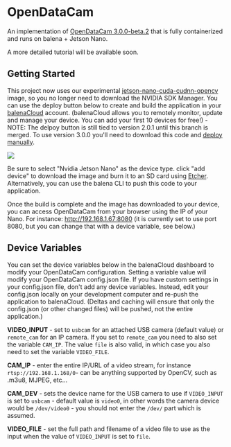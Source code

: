 # OpenDataCam
An implementation of [OpenDataCam 3.0.0-beta.2](https://github.com/opendatacam/opendatacam) that is fully containerized and runs on balena + Jetson Nano.

A more detailed tutorial will be available soon.

## Getting Started

This project now uses our experimental [jetson-nano-cuda-cudnn-opencv](https://hub.docker.com/repository/docker/resinplayground/jetson-nano-cuda-cudnn-opencv) image, so you no longer need to download the NVIDIA SDK Manager. You can use the deploy button below to create and build the application in your [balenaCloud](https://www.balena.io/cloud/) account. (balenaCloud allows you to remotely monitor, update and manage your device. You can add your first 10 devices for free!) - NOTE: The delpoy button is still tied to version 2.0.1 until this branch is merged. To use version 3.0.0 you'll need to download this code and [deploy manually](https://www.balena.io/docs/learn/deploy/deployment/).

[![](https://www.balena.io/deploy.png)](https://dashboard.balena-cloud.com/deploy)

Be sure to select "Nvidia Jetson Nano" as the device type. click "add device" to download the image and burn it to an SD card using [Etcher](https://www.balena.io/etcher/). Alternatively, you can use the balena CLI to push this code to your application.

Once the build is complete and the image has downloaded to your device, you can access OpenDataCam from your browser using the IP of your Nano. For instance: http://192.168.1.67:8080 (it is currently set to use port 8080, but you can change that with a device variable, see below.)


## Device Variables

You can set the device variables below in the balenaCloud dashboard to modify your OpenDataCam configuration. Setting a variable value will modify your OpenDataCam config.json file. If you have custom settings in your config.json file, don't add any device variables. Instead, edit your config.json locally on your development computer and re-push the application to balenaCloud. (Deltas and caching will ensure that only the config.json (or other changed files) will be pushed, not the entire application.)

**VIDEO_INPUT** - set to `usbcam` for an attached USB camera (default value) or `remote_cam` for an IP camera. If you set to `remote_cam` you need to also set the variable `CAM_IP`. The value `file` is also valid, in which case you also need to set the variable `VIDEO_FILE`.

**CAM_IP** - enter the entire IP/URL of a video stream, for instance `rtsp://192.168.1.168/0`- can be anything supported by OpenCV, such as .m3u8, MJPEG, etc...

**CAM_DEV** - sets the device name for the USB camera to use if `VIDEO_INPUT` is set to `usbcam` - default value is `video0`, in other words the camera device would be `/dev/video0` - you should not enter the `/dev/` part which is assumed.

**VIDEO_FILE** - set the full path and filename of a video file to use as the input when the value of `VIDEO_INPUT` is set to `file`.

